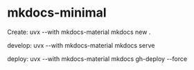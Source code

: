 # mkdocs-minimal

Create:
uvx --with mkdocs-material mkdocs  new .

develop:
uvx --with mkdocs-material mkdocs serve

deploy:
uvx --with mkdocs-material mkdocs gh-deploy --force
